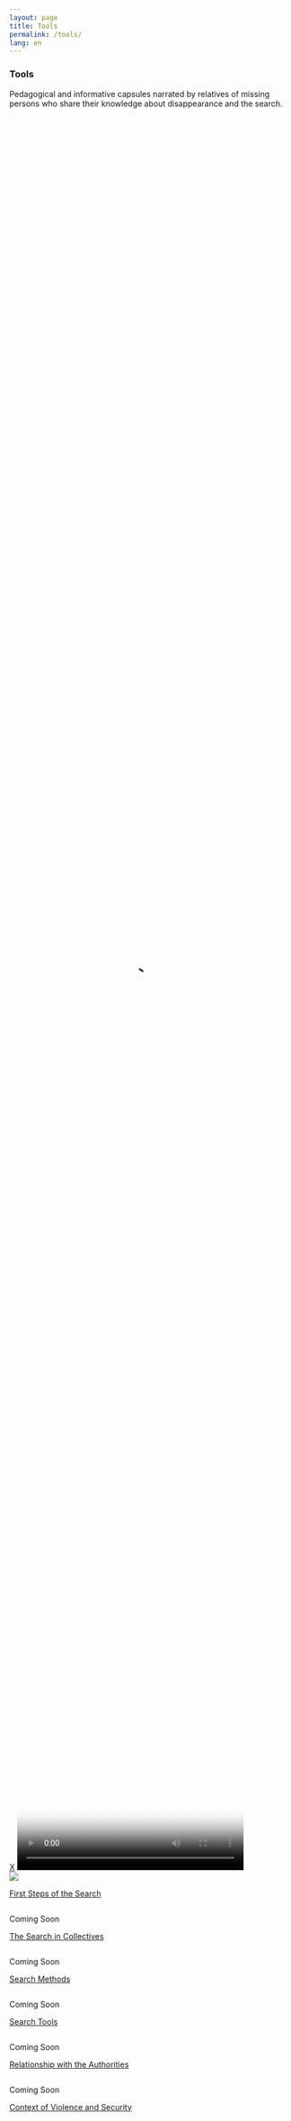 ```yaml
---
layout: page
title: Tools
permalink: /tools/
lang: en
---
```


<h3>Tools</h3>


<div class="directorio">
<p class="intro">Pedagogical and informative capsules narrated by relatives of missing persons who share their knowledge about disappearance and the search.</p>
</div>


<div id="modal1" class="overlayM">
  <a class="cancel" href="#">X</a>
  <video controls height="80%" width="80%" poster="https://assets.frame.io/image/2548d753-efb2-4ee5-bfad-a9ba5aa54ec1/image_full_3639.jpg?x-amz-meta-resource_id=2548d753-efb2-4ee5-bfad-a9ba5aa54ec1&amp;x-amz-meta-resource_type=asset&amp;x-amz-meta-request_id=Fx37ZyyTim8vywgCPwNK&amp;x-amz-meta-project_id=7002ba0e-e4b4-4401-8403-c6746af8abbc&amp;Expires=1665850257&amp;Signature=M-CSk2FZ8Lyy5o5Tc5l8O-HibiwuqMEPSw1PUhq~tD4l9eDuYEFYgEOcnTxC5Tw2utpIozLWDvbE-yrAMt~QaaHKSvgjHaXSN2GlBGd71MPvEbkXIN7xFZzMOaQa9PP9EmOR9M8LxrC~x2FP04OzZw62fIQp6H3iLXBNqa7WahdCOaa1ZH49O82Db0~FDWRs9kox7yCnCluucxalVplA5CrUzu43ukMjI02C-jvC22fVudBJJDKPGSML-8mpCfGWxH8Y~gMsyw91Su05SK~uWdFw59xCuBALvRdkUD3QinP~jllcTxMGbjDBl4ZwV7VA6T9UDrMHi3IyVt5tmbxAQA__&amp;Key-Pair-Id=K1XW5DOJMY1ET9" preload="metadata" src="https://assets.frame.io/encode/2548d753-efb2-4ee5-bfad-a9ba5aa54ec1/h264_1080_best.mp4?x-amz-meta-resource_id=2548d753-efb2-4ee5-bfad-a9ba5aa54ec1&amp;x-amz-meta-resource_type=asset&amp;x-amz-meta-request_id=Fx37ZyyTim8vywgCPwNK&amp;x-amz-meta-project_id=7002ba0e-e4b4-4401-8403-c6746af8abbc&amp;Expires=1665850257&amp;Signature=EJNARQxM-fPb1Fr-Kv~h~BNjHnmDUrED~mAv8gt61bao1UiPDxgIOODZhcTHvTEEj~qUpK4PbhDjgtY05lv5gD9LWFfLBj4m9AjcHfstPVAkFrfLxlRNP1yD6sHSX5RkzxfV9wkb0SqFt3rqC3qCJXnPcn87Voyxz6USTT6PncxFIy9s6SfUsSAPFRXNT3mBcP4kTnjPCjyBh8aHy2atREZJU5VWDpHmGvJS0kUfkNfit0vujq9zwdFeZWATivSQQGsS7s00ATliL6mBTT5lCoS7vbv4pNmFVPGIGxVQZmR40nhonv470rTj-dEXqlB-kppoVSTtXcN~iYUEEE2UYg__&amp;Key-Pair-Id=K1XW5DOJMY1ET9"></video>
</div>






<div class="row">
  <div class="column">
    <div class="placeholder_video">
    <img src="https://assets.frame.io/image/2548d753-efb2-4ee5-bfad-a9ba5aa54ec1/image_full_3639.jpg?x-amz-meta-resource_id=2548d753-efb2-4ee5-bfad-a9ba5aa54ec1&amp;x-amz-meta-resource_type=asset&amp;x-amz-meta-request_id=Fx37ZyyTim8vywgCPwNK&amp;x-amz-meta-project_id=7002ba0e-e4b4-4401-8403-c6746af8abbc&amp;Expires=1665850257&amp;Signature=M-CSk2FZ8Lyy5o5Tc5l8O-HibiwuqMEPSw1PUhq~tD4l9eDuYEFYgEOcnTxC5Tw2utpIozLWDvbE-yrAMt~QaaHKSvgjHaXSN2GlBGd71MPvEbkXIN7xFZzMOaQa9PP9EmOR9M8LxrC~x2FP04OzZw62fIQp6H3iLXBNqa7WahdCOaa1ZH49O82Db0~FDWRs9kox7yCnCluucxalVplA5CrUzu43ukMjI02C-jvC22fVudBJJDKPGSML-8mpCfGWxH8Y~gMsyw91Su05SK~uWdFw59xCuBALvRdkUD3QinP~jllcTxMGbjDBl4ZwV7VA6T9UDrMHi3IyVt5tmbxAQA__&amp;Key-Pair-Id=K1XW5DOJMY1ET9"/>
    </div>
    <p><a href="#modal1" class="button">First Steps of the Search</a></p>
  </div>


  <div class="column">
    <div class="placeholder_video"><p>Coming Soon</p></div>
    <p><a href="#modal2" class="button">The Search in Collectives</a></p>
  </div>
  <div class="column">
    <div class="placeholder_video"><p>Coming Soon</p></div>
    <p><a href="#modal3" class="button">Search Methods</a></p>
  </div>  
</div><!-- /row -->



<div class="spacer_c"></div>


<div class="row">
  <div class="column">
    <div class="placeholder_video"><p>Coming Soon</p></div>
    <p><a href="#" target="_blank">Search Tools</a></p>
  </div>
  <div class="column">
    <div class="placeholder_video"><p>Coming Soon</p></div>
    <p><a href="#" target="_blank">Relationship with the Authorities</a></p>
  </div>
  <div class="column">
    <div class="placeholder_video"><p>Coming Soon</p></div>
    <p><a href="#" target="_blank">Context of Violence and Security</a></p>
  </div>  
</div><!-- /row -->


<div class="spacer_c"></div>



<div class="spacer_a"></div>
